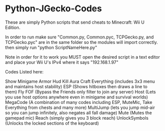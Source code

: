 # Python-JGecko-Codes
These are simply Python scripts that send cheats to Minecraft: Wii U Edition.

In order to run make sure "Common.py, Common.pyc, TCPGecko.py, and TCPGecko.pyc" are in the same folder so the modules will import correctly.
then simply run "python ScriptNameHere.py"

Note in order for it to work you MUST open the desired script in a text editor and place your Wii U's IPv4 where it says "192.168.1.97"

Codes Listed here:

Show Minigame Armor Hud
Kill Aura
Craft Everything (includes 3x3 menu and maintains host stability)
ESP (Shows hitboxes then draws a line to them)
Fly
FOF (Bypass the Friends only filter to join any server)
Host (Lets you use host options anywhere even in minigame and survival worlds)
MegaCode (A combination of many codes including ESP, MuteMic, Take Everything from chests and many more)
MultiJump (lets you jump mid-air so you can jump infinitely, also negates all fall damage)
Mute (Mutes the gamepad mic)
Reach (simply gives you 3 block reach)
UnlockSymbols (Unlocks the locked sections of the keyboard)
